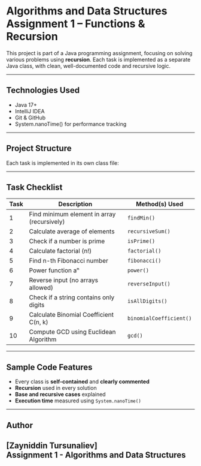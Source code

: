 # Algorithms and Data Structures Assignment 1 – Functions & Recursion

This project is part of a Java programming assignment, focusing on solving various problems using **recursion**.
Each task is implemented as a separate Java class, with clean, well-documented code and recursive logic.

---

## Technologies Used

- Java 17+
- IntelliJ IDEA
- Git & GitHub
- System.nanoTime() for performance tracking

---

## Project Structure

Each task is implemented in its own class file:

---

##  Task Checklist

| Task | Description                                              | Method(s) Used         
|------|----------------------------------------------------------|------------------------|
| 1    | Find minimum element in array (recursively)              | `findMin()`            |
| 2    | Calculate average of elements                            | `recursiveSum()`       |
| 3    | Check if a number is prime                               | `isPrime()`            |
| 4    | Calculate factorial (n!)                                 | `factorial()`          |
| 5    | Find n-th Fibonacci number                               | `fibonacci()`          |
| 6    | Power function aⁿ                                        | `power()`              |
| 7    | Reverse input (no arrays allowed)                        | `reverseInput()`       |
| 8    | Check if a string contains only digits                   | `isAllDigits()`        |
| 9    | Calculate Binomial Coefficient C(n, k)                   | `binomialCoefficient()`| 
| 10   | Compute GCD using Euclidean Algorithm                    | `gcd()`                |

---

## Sample Code Features

- Every class is **self-contained** and **clearly commented**
- **Recursion** used in every solution
- **Base and recursive cases** explained
- **Execution time** measured using `System.nanoTime()`

---

## Author

**[Zayniddin Tursunaliev]**  
Assignment 1 - Algorithms and Data Structures
------------------------------------------------

